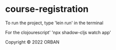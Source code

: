 # course-registration



To run the project, type 'lein run' in the terminal 

For the clojourescript' 'npx shadow-cljs watch app'

























Copyright © 2022 ORBAN
